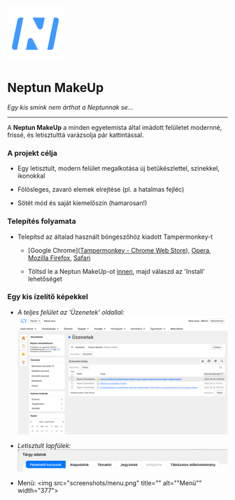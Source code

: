 ![](nmu.svg)

# Neptun MakeUp

*Egy kis smink nem árthat a Neptunnak se...*

---

A **Neptun MakeUp** a minden egyetemista által imádott felületet modernné, frissé, és letisztulttá varázsolja pár kattintással.

### A projekt célja

- Egy letisztult, modern felület megalkotása új betűkészlettel, színekkel, ikonokkal

- Fölösleges, zavaró elemek elrejtése (pl. a hatalmas fejléc)

- Sötét mód és saját kiemelőszín (hamarosan!)

### Telepítés folyamata

- Telepítsd az általad használt böngészőhöz kiadott Tampermonkey-t
  
  - [Google Chrome]([Tampermonkey - Chrome Web Store](https://chrome.google.com/webstore/detail/tampermonkey/dhdgffkkebhmkfjojejmpbldmpobfkfo)), [Opera](https://addons.opera.com/en/extensions/details/tampermonkey-beta/), [Mozilla Firefox](https://addons.mozilla.org/en-US/firefox/addon/tampermonkey/), [Safari](https://apps.apple.com/us/app/tampermonkey/id1482490089)
  
  - Töltsd le a Neptun MakeUp-ot [innen](), majd válaszd az 'Install' lehetőséget

### Egy kis ízelítő képekkel

- *A teljes felület az 'Üzenetek' oldallal:*
  !["Teljes felület"](screenshots/teljes-ui.png)

- *Letisztult lapfülek:*
  !["Lapfülek"](screenshots/tabcontrol.png)

- Menü:
  <img src="screenshots/menu.png" title="" alt=""Menü"" width="377"> 



